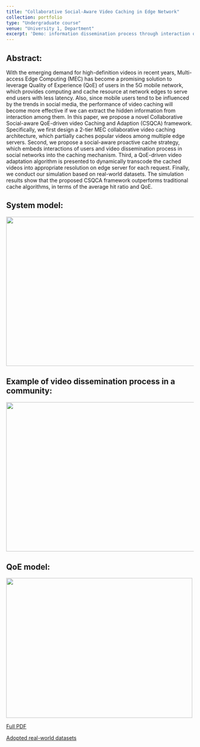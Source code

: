 ```yaml
---
title: "Collaborative Social-Aware Video Caching in Edge Network"
collection: portfolio
type: "Undergraduate course"
venue: "University 1, Department"
excerpt: 'Demo: information dissemination process through interaction on social media in the community. <br/> <img src="http://SendurLanter.github.io/files/dissemination.gif"  width="300" height="225" align=center> <br/> [Click to see details](https://sendurlanter.github.io/portfolio/portfolio-1/) <br/><br/><br/><br/>'
---
```

## Abstract:

With the emerging demand for high-definition videos in recent years, Multi-access Edge Computing (MEC) has become a promising solution to leverage Quality of Experience (QoE) of users in the 5G mobile network, which provides computing and cache resource at network edges to serve end users with less latency. Also, since mobile users tend to be influenced by the trends in social media, the performance of video caching will become more effective if we can extract the hidden information from interaction among them. In this paper, we propose a novel Collaborative Social-aware QoE-driven video Caching and Adaption (CSQCA) framework. Specifically, we first design a 2-tier MEC collaborative video caching architecture, which partially caches popular videos among multiple edge servers. Second, we propose a social-aware proactive cache strategy, which embeds interactions of users and video dissemination process in social networks into the caching mechanism. Third, a QoE-driven video adaptation algorithm is presented to dynamically transcode the cached videos into appropriate resolution on edge server for each request. Finally, we conduct our simulation based on real-world datasets. The simulation results show that the proposed CSQCA framework outperforms traditional cache algorithms, in terms of the average hit ratio and QoE.

## System model:



<img src="http://SendurLanter.github.io/files/CSQCA.png"  width="600" height="400" align=center>


## Example of video dissemination process in a community:



<img src="http://SendurLanter.github.io/files/Diss.png"  width="600" height="400" align=center>


## QoE model:



<img src="http://SendurLanter.github.io/files/QoE.png"  width="500" height="375" align=center>


[Full PDF](http://SendurLanter.github.io/files/CSQCA.pdf)

[Adopted real-world datasets](http://snap.stanford.edu/data/)